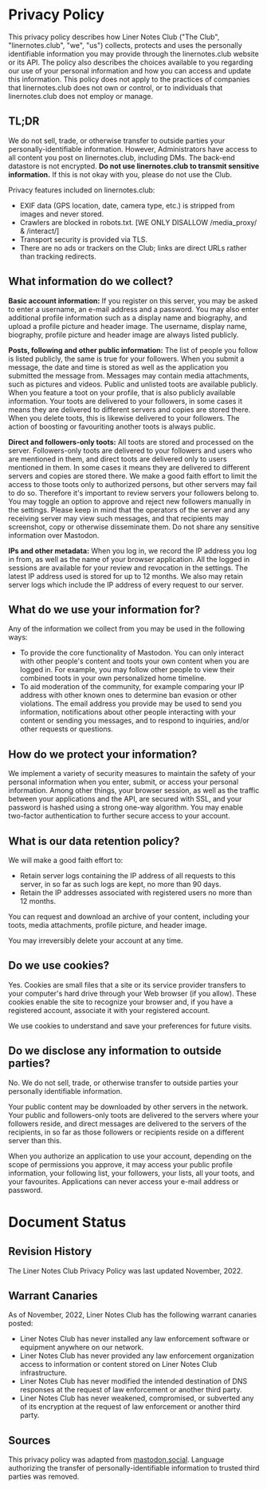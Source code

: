 # Privacy Policy

This privacy policy describes how Liner Notes Club ("The Club", "linernotes.club", "we", "us") collects, protects and uses the personally identifiable information you may provide through the linernotes.club website or its API. The policy also describes the choices available to you regarding our use of your personal information and how you can access and update this information. This policy does not apply to the practices of companies that linernotes.club does not own or control, or to individuals that linernotes.club does not employ or manage.

## TL;DR

We do not sell, trade, or otherwise transfer to outside parties your personally-identifiable information. However, Administrators have access to all content you post on linernotes.club, including DMs. The back-end datastore is not encrypted. **Do not use linernotes.club to transmit sensitive information.** If this is not okay with you, please do not use the Club.

Privacy features included on linernotes.club:

- EXIF data (GPS location, date, camera type, etc.) is stripped from images and never stored.
- Crawlers are blocked in robots.txt. [WE ONLY DISALLOW /media_proxy/ & /interact/]
- Transport security is provided via TLS.
- There are no ads or trackers on the Club; links are direct URLs rather than tracking redirects.


## What information do we collect?

**Basic account information:** If you register on this server, you may be asked to enter a username, an e-mail address and a password. You may also enter additional profile information such as a display name and biography, and upload a profile picture and header image. The username, display name, biography, profile picture and header image are always listed publicly.

**Posts, following and other public information:** The list of people you follow is listed publicly, the same is true for your followers. When you submit a message, the date and time is stored as well as the application you submitted the message from. Messages may contain media attachments, such as pictures and videos. Public and unlisted toots are available publicly. When you feature a toot on your profile, that is also publicly available information. Your toots are delivered to your followers, in some cases it means they are delivered to different servers and copies are stored there. When you delete toots, this is likewise delivered to your followers. The action of boosting or favouriting another toots is always public.

**Direct and followers-only toots:** All toots are stored and processed on the server. Followers-only toots are delivered to your followers and users who are mentioned in them, and direct toots are delivered only to users mentioned in them. In some cases it means they are delivered to different servers and copies are stored there. We make a good faith effort to limit the access to those toots only to authorized persons, but other servers may fail to do so. Therefore it's important to review servers your followers belong to. You may toggle an option to approve and reject new followers manually in the settings. Please keep in mind that the operators of the server and any receiving server may view such messages, and that recipients may screenshot, copy or otherwise disseminate them. Do not share any sensitive information over Mastodon.

**IPs and other metadata:** When you log in, we record the IP address you log in from, as well as the name of your browser application. All the logged in sessions are available for your review and revocation in the settings. The latest IP address used is stored for up to 12 months. We also may retain server logs which include the IP address of every request to our server.

## What do we use your information for?

Any of the information we collect from you may be used in the following ways:

- To provide the core functionality of Mastodon. You can only interact with other people's content and toots your own content when you are logged in. For example, you may follow other people to view their combined toots in your own personalized home timeline.
- To aid moderation of the community, for example comparing your IP address with other known ones to determine ban evasion or other violations.
The email address you provide may be used to send you information, notifications about other people interacting with your content or sending you messages, and to respond to inquiries, and/or other requests or questions.

## How do we protect your information?

We implement a variety of security measures to maintain the safety of your personal information when you enter, submit, or access your personal information. Among other things, your browser session, as well as the traffic between your applications and the API, are secured with SSL, and your password is hashed using a strong one-way algorithm. You may enable two-factor authentication to further secure access to your account.

## What is our data retention policy?

We will make a good faith effort to:

- Retain server logs containing the IP address of all requests to this server, in so far as such logs are kept, no more than 90 days.
- Retain the IP addresses associated with registered users no more than 12 months.

You can request and download an archive of your content, including your toots, media attachments, profile picture, and header image.

You may irreversibly delete your account at any time.

## Do we use cookies?

Yes. Cookies are small files that a site or its service provider transfers to your computer's hard drive through your Web browser (if you allow). These cookies enable the site to recognize your browser and, if you have a registered account, associate it with your registered account.

We use cookies to understand and save your preferences for future visits.

## Do we disclose any information to outside parties?

No. We do not sell, trade, or otherwise transfer to outside parties your personally identifiable information.

Your public content may be downloaded by other servers in the network. Your public and followers-only toots are delivered to the servers where your followers reside, and direct messages are delivered to the servers of the recipients, in so far as those followers or recipients reside on a different server than this.

When you authorize an application to use your account, depending on the scope of permissions you approve, it may access your public profile information, your following list, your followers, your lists, all your toots, and your favourites. Applications can never access your e-mail address or password.

# Document Status

## Revision History

The Liner Notes Club Privacy Policy was last updated November, 2022.

## Warrant Canaries

As of November, 2022, Liner Notes Club has the following warrant canaries posted:

* Liner Notes Club has never installed any law enforcement software or equipment anywhere on our network.
* Liner Notes Club has never provided any law enforcement organization access to information or content stored on Liner Notes Club infrastructure.
* Liner Notes Club has never modified the intended destination of DNS responses at the request of law enforcement or another third party.
* Liner Notes Club has never weakened, compromised, or subverted any of its encryption at the request of law enforcement or another third party.

## Sources

This privacy policy was adapted from [mastodon.social](https://mastodon.social/privacy-policy). Language authorizing the transfer of personally-identifiable information to trusted third parties was removed.
